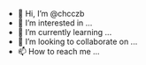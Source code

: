 - 👋 Hi, I’m @chcczb
- 👀 I’m interested in ...
- 🌱 I’m currently learning ...
- 💞️ I’m looking to collaborate on ...
- 📫 How to reach me ...

<!---
chcczb/chcczb is a ✨ special ✨ repository because its `README.md` (this file) appears on your GitHub profile.
You can click the Preview link to take a look at your changes.
--->
